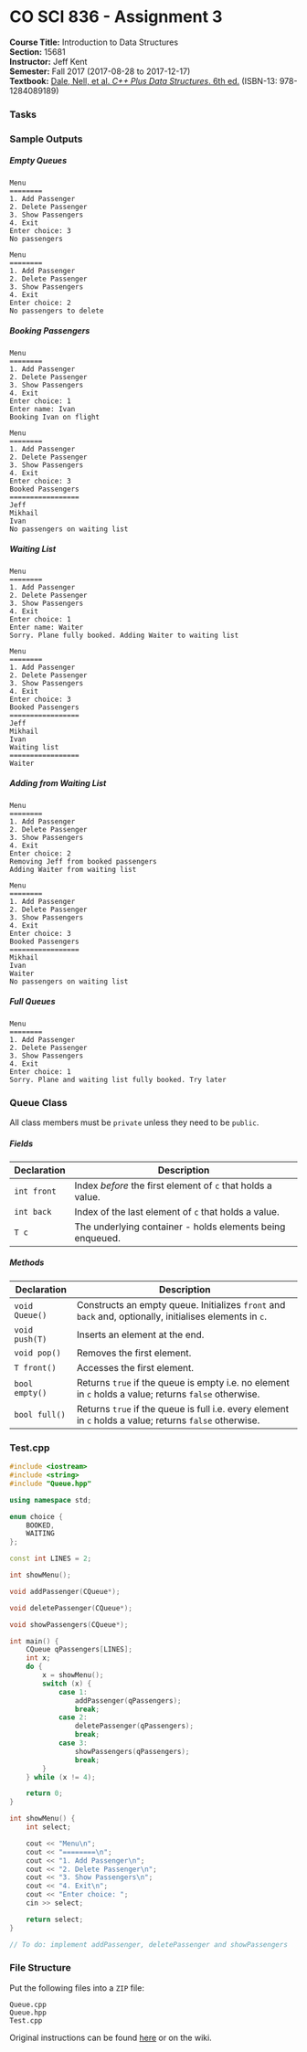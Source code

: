 # CO SCI 836 - Assignment 3
**Course Title:** Introduction to Data Structures<br/>
**Section:** 15681<br/>
**Instructor:** Jeff Kent<br/>
**Semester:** Fall 2017 (2017-08-28 to 2017-12-17)<br/>
**Textbook:** [Dale, Nell, et al. _C++ Plus Data Structures_. 6th ed.](http://www.jblearning.com/catalog/9781284089189/) (ISBN-13: 978-1284089189)

### Tasks


### Sample Outputs
##### Empty Queues
```
Menu
========
1. Add Passenger
2. Delete Passenger
3. Show Passengers
4. Exit
Enter choice: 3
No passengers
```

```
Menu
========
1. Add Passenger
2. Delete Passenger
3. Show Passengers
4. Exit
Enter choice: 2
No passengers to delete
```

##### Booking Passengers
```
Menu
========
1. Add Passenger
2. Delete Passenger
3. Show Passengers
4. Exit
Enter choice: 1
Enter name: Ivan
Booking Ivan on flight
```

```
Menu
========
1. Add Passenger
2. Delete Passenger
3. Show Passengers
4. Exit
Enter choice: 3
Booked Passengers
=================
Jeff
Mikhail
Ivan
No passengers on waiting list
```

##### Waiting List
```
Menu
========
1. Add Passenger
2. Delete Passenger
3. Show Passengers
4. Exit
Enter choice: 1
Enter name: Waiter
Sorry. Plane fully booked. Adding Waiter to waiting list
```

```
Menu
========
1. Add Passenger
2. Delete Passenger
3. Show Passengers
4. Exit
Enter choice: 3
Booked Passengers
=================
Jeff
Mikhail
Ivan
Waiting list
=================
Waiter
```

##### Adding from Waiting List
```
Menu
========
1. Add Passenger
2. Delete Passenger
3. Show Passengers
4. Exit
Enter choice: 2
Removing Jeff from booked passengers
Adding Waiter from waiting list
```

```
Menu
========
1. Add Passenger
2. Delete Passenger
3. Show Passengers
4. Exit
Enter choice: 3
Booked Passengers
=================
Mikhail
Ivan
Waiter
No passengers on waiting list
```

##### Full Queues
```
Menu
========
1. Add Passenger
2. Delete Passenger
3. Show Passengers
4. Exit
Enter choice: 1
Sorry. Plane and waiting list fully booked. Try later
```

### Queue Class
All class members must be `private` unless they need to be `public`.

##### Fields
| Declaration | Description                                                                 |
|-------------|-----------------------------------------------------------------------------|
| `int front` | Index _before_ the first element of `c` that holds a value.                 |
| `int back`  | Index of the last element of `c` that holds a value.                        |
| `T c`       | The underlying container - holds elements being enqueued.                     |

##### Methods
| Declaration    | Description                                                                                             |
|----------------|---------------------------------------------------------------------------------------------------------|
| `void Queue()` | Constructs an empty queue. Initializes `front` and `back` and, optionally, initialises elements in `c`. |
| `void push(T)` | Inserts an element at the end.                                                                          |
| `void pop()`   | Removes the first element.                                                                              |
| `T front()`    | Accesses the first element.                                                                             |
| `bool empty()` | Returns `true` if the queue is empty i.e. no element in `c` holds a value; returns `false` otherwise.   |
| `bool full()`  | Returns `true` if the queue is full i.e. every element in `c` holds a value; returns `false` otherwise. |

### Test.cpp
```cpp
#include <iostream>
#include <string>
#include "Queue.hpp"

using namespace std;

enum choice {
    BOOKED,
    WAITING
};

const int LINES = 2;

int showMenu();

void addPassenger(CQueue*);

void deletePassenger(CQueue*);

void showPassengers(CQueue*);

int main() {
    CQueue qPassengers[LINES];
    int x;
    do {
        x = showMenu();
        switch (x) {
            case 1:
                addPassenger(qPassengers);
                break;
            case 2:
                deletePassenger(qPassengers);
                break;
            case 3:
                showPassengers(qPassengers);
                break;
        }
    } while (x != 4);

    return 0;
}

int showMenu() {
    int select;

    cout << "Menu\n";
    cout << "========\n";
    cout << "1. Add Passenger\n";
    cout << "2. Delete Passenger\n";
    cout << "3. Show Passengers\n";
    cout << "4. Exit\n";
    cout << "Enter choice: ";
    cin >> select;

    return select;
}

// To do: implement addPassenger, deletePassenger and showPassengers
```

### File Structure
Put the following files into a `ZIP` file:
```
Queue.cpp
Queue.hpp
Test.cpp
```

Original instructions can be found
[here](https://www.genghiskhent.com/jak/836/assignments/836a3.html) or on the
wiki.
